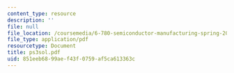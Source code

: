 ```yaml
---
content_type: resource
description: ''
file: null
file_location: /coursemedia/6-780-semiconductor-manufacturing-spring-2003/851eeb6899aef43f0759af5ca613363c_ps3sol.pdf
file_type: application/pdf
resourcetype: Document
title: ps3sol.pdf
uid: 851eeb68-99ae-f43f-0759-af5ca613363c
---
```


